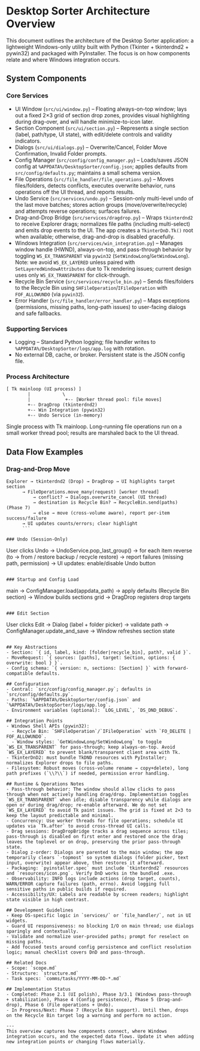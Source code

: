 # Desktop Sorter Architecture Overview

This document outlines the architecture of the Desktop Sorter application: a lightweight Windows-only utility built with Python (Tkinter + tkinterdnd2 + pywin32) and packaged with PyInstaller. The focus is on how components relate and where Windows integration occurs.

## System Components

### Core Services
- UI Window (`src/ui/window.py`) – Floating always-on-top window; lays out a fixed 2×3 grid of section drop zones, provides visual highlighting during drag-over, and will handle minimize-to-icon later.
- Section Component (`src/ui/section.py`) – Represents a single section (label, path/type, UI state), with edit/delete controls and validity indicators.
- Dialogs (`src/ui/dialogs.py`) – Overwrite/Cancel, Folder Move Confirmation, Invalid Folder prompts.
- Config Manager (`src/config/config_manager.py`) – Loads/saves JSON config at `%APPDATA%/DesktopSorter/config.json`; applies defaults from `src/config/defaults.py`; maintains a small schema version.
- File Operations (`src/file_handler/file_operations.py`) – Moves files/folders, detects conflicts, executes overwrite behavior, runs operations off the UI thread, and reports results.
- Undo Service (`src/services/undo.py`) – Session-only multi-level undo of the last move batches; stores action groups (move/overwrite/recycle) and attempts reverse operations; surfaces failures.
- Drag-and-Drop Bridge (`src/services/dragdrop.py`) – Wraps `tkinterdnd2` to receive Explorer drags; normalizes file paths (including multi-select) and emits drop events to the UI. The app creates a `TkinterDnD.Tk()` root when available; otherwise, drag-and-drop is disabled gracefully.
- Windows Integration (`src/services/win_integration.py`) – Manages window handle (HWND), always-on-top, and pass-through behavior by toggling `WS_EX_TRANSPARENT` via `pywin32` (`SetWindowLong`/`GetWindowLong`). Note: we avoid `WS_EX_LAYERED` unless paired with `SetLayeredWindowAttributes` due to Tk rendering issues; current design uses only `WS_EX_TRANSPARENT` for click-through.
- Recycle Bin Service (`src/services/recycle_bin.py`) – Sends files/folders to the Recycle Bin using `SHFileOperation`/`IFileOperation` with `FOF_ALLOWUNDO` (via `pywin32`).
- Error Handler (`src/file_handler/error_handler.py`) – Maps exceptions (permissions, missing paths, long-path issues) to user-facing dialogs and safe fallbacks.

### Supporting Services
- Logging – Standard Python logging; file handler writes to `%APPDATA%/DesktopSorter/logs/app.log` with rotation.
- No external DB, cache, or broker. Persistent state is the JSON config file.

### Process Architecture
```
[ Tk mainloop (UI process) ]
        |            \
        |             +-- [Worker thread pool: file moves]
        +-- DragDrop (tkinterdnd2)
        +-- Win Integration (pywin32)
        +-- Undo Service (in-memory)
```
Single process with Tk mainloop. Long-running file operations run on a small worker thread pool; results are marshaled back to the UI thread.

## Data Flow Examples

### Drag-and-Drop Move
```
Explorer → tkinterdnd2 (Drop) → DragDrop → UI highlights target section
      → FileOperations.move_many(request) [worker thread]
          → conflict? → Dialogs.overwrite_cancel (UI thread)
          → destination is Recycle Bin? → RecycleBin.send(paths)  (Phase 7)
          → else → move (cross-volume aware), report per-item success/failure
      → UI updates counts/errors; clear highlight
      ```

### Undo (Session-Only)
```
User clicks Undo → UndoService.pop_last_group()
    → for each item reverse (to → from / restore backup / recycle restore)
    → report failures (missing path, permission)
    → UI updates: enable/disable Undo button
```

### Startup and Config Load
```
main → ConfigManager.load(appdata_path) → apply defaults (Recycle Bin section)
     → Window builds sections grid → DragDrop registers drop targets
```

### Edit Section
```
User clicks Edit → Dialog (label + folder picker) → validate path
    → ConfigManager.update_and_save → Window refreshes section state
```

## Key Abstractions
- Section: `{ id, label, kind: [folder|recycle_bin], path?, valid }`.
- MoveRequest: `{ sources: [paths], target: Section, options: { overwrite: bool } }`.
- Config schema: `{ version: n, sections: [Section] }` with forward-compatible defaults.

## Configuration
- Central: `src/config/config_manager.py`; defaults in `src/config/defaults.py`.
- Paths: `%APPDATA%/DesktopSorter/config.json` and `%APPDATA%/DesktopSorter/logs/app.log`.
- Environment variables (optional): `LOG_LEVEL`, `DS_DND_DEBUG`.

## Integration Points
- Windows Shell APIs (pywin32):
  - Recycle Bin: `SHFileOperation`/`IFileOperation` with `FO_DELETE | FOF_ALLOWUNDO`.
  - Window styles: `GetWindowLong/SetWindowLong` to toggle `WS_EX_TRANSPARENT` for pass-through; keep always-on-top. Avoid `WS_EX_LAYERED` to prevent blank/transparent client area with Tk.
- TkinterDnD2: must bundle TkDND resources with PyInstaller; normalizes Explorer drops to file paths.
- Filesystem: Robust moves (cross-volume rename → copy+delete), long path prefixes (`\\?\\`) if needed, permission error handling.

## Runtime & Operations Notes
- Pass-through behavior: The window should allow clicks to pass through when not actively handling drag/drop. Implementation toggles `WS_EX_TRANSPARENT` when idle; disable transparency while dialogs are open or during drag/drop; re-enable afterward. We do not set `WS_EX_LAYERED` to avoid Tk paint issues. The grid is fixed at 2×3 to keep the layout predictable and minimal.
- Concurrency: Use worker threads for file operations; schedule UI updates via `Tk.after` to avoid cross-thread UI calls.
- Drag sessions: DragDropBridge tracks a drag sequence across tiles; pass-through is disabled on first enter and restored once the drag leaves the toplevel or on drop, preserving the prior pass-through state.
- Dialog z-order: Dialogs are parented to the main window; the app temporarily clears `-topmost` so system dialogs (folder picker, text input, overwrite) appear above, then restores it afterward.
- Packaging: `pyinstaller.spec` must include `tkinterdnd2` resources and `resources/icon.png`. Verify DnD works in the bundled .exe.
- Observability: INFO logs include actions (drop target, counts), WARN/ERROR capture failures (path, errno). Avoid logging full sensitive paths in public builds if required.
- Accessibility/UX: Labels are readable by screen readers; highlight state visible in high contrast.

## Development Guidelines
- Keep OS-specific logic in `services/` or `file_handler/`, not in UI widgets.
- Guard UI responsiveness: no blocking I/O on main thread; use dialogs sparingly and contextually.
- Validate and normalize user-provided paths; prompt for reselect on missing paths.
- Add focused tests around config persistence and conflict resolution logic; manual checklist covers DnD and pass-through.

## Related Docs
- Scope: `scope.md`
- Structure: `structure.md`
- Task specs: `comms/tasks/YYYY-MM-DD-*.md`

## Implementation Status
- Completed: Phase 2.1 (UI polish), Phase 3/3.1 (Windows pass-through + stabilization), Phase 4 (Config persistence), Phase 5 (Drag-and-drop), Phase 6 (File operations + Undo).
- In Progress/Next: Phase 7 (Recycle Bin support). Until then, drops on the Recycle Bin target log a warning and perform no action.

---
This overview captures how components connect, where Windows integration occurs, and the expected data flows. Update it when adding new integration points or changing flows materially.
